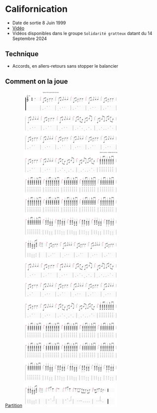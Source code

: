 # Californication

- Date de sortie 8 Juin 1999
- [Vidéo](https://youtu.be/YlUKcNNmywk?si=eKkUV6ePxkRrET5r)
- Vidéos disponibles dans le groupe `Solidarité gratteux` datant du 14 Septembre 2024

## Technique
- Accords, en allers-retours sans stopper le balancier

## Comment on la joue

[Partition](Californication.tg)
![Californication.svg](Californication.svg)
